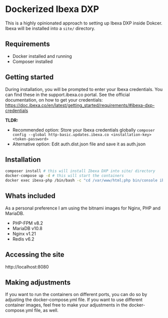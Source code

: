 # Dockerized Ibexa DXP

This is a highly opinionated approach to setting up Ibexa DXP inside Dokcer.
Ibexa will be installed into a `site/` directory.

## Requirements

- Docker installed and running
- Composer installed

## Getting started

During installation, you will be prompted to enter your Ibexa credentials. You can find these in the support.ibexa.co portal.
See the official documentation, on how to get your credentials: https://doc.ibexa.co/en/latest/getting_started/requirements/#ibexa-dxp-credentials

**TLDR:**

- Recommended option: Store your Ibexa credentials globally `composer config --global http-basic.updates.ibexa.co <installation-key> <token-password>`
- Alternative option: Edit auth.dist.json file and save it as auth.json

## Installation

```bash
composer install # this will install Ibexa DXP into site/ directory
docker-compose up -d # this will start the containers
docker exec ibexa-php /bin/bash -c "cd /var/www/html;php bin/console ibexa:install" # to finalize the setup
```

## Whats included

As a personal preference I am using the bitnami images for Nginx, PHP and MariaDB.

- PHP-FPM v8.2
- MariaDB v10.8
- Nginx v1.21
- Redis v6.2

## Accessing the site

http://localhost:8080

## Making adjustments

If you want to run the containers on different ports, you can do so by adjusting the docker-compose.yml file.
If you want to use different container images, feel free to make your adjustments in the docker-compose.yml file, as well.
